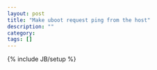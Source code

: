 ```yaml
---
layout: post
title: "Make uboot request ping from the host"
description: ""
category: 
tags: []
---
```

{% include JB/setup %}
